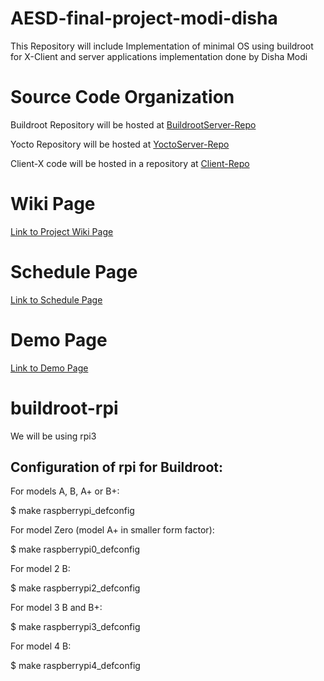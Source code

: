 # AESD-final-project-modi-disha

This Repository will include Implementation of minimal OS using buildroot for X-Client and server applications implementation done by Disha Modi

# Source Code Organization

Buildroot Repository will be hosted at [BuildrootServer-Repo](https://github.com/cu-ecen-5013/final-project-Maitreyee2095.git)

Yocto Repository will be hosted at [YoctoServer-Repo](https://github.com/cu-ecen-5013/final-project-swatikadivar.git)

Client-X code will be hosted in a repository at [Client-Repo](https://github.com/cu-ecen-5013/final-project-modi-disha.git)


# Wiki Page
[Link to Project Wiki Page](https://github.com/cu-ecen-5013/final-project-swatikadivar/wiki/Project-Overview)

# Schedule Page
[Link to Schedule Page](https://github.com/cu-ecen-5013/final-project-swatikadivar/wiki/Schedule-Page)

# Demo Page
[Link to Demo Page](https://github.com/cu-ecen-5013/final-project-modi-disha/wiki/Disha's-Final-Project-Video)


# buildroot-rpi


We will be using rpi3

Configuration of rpi  for Buildroot:
----------------------------
For models A, B, A+ or B+:

  $ make raspberrypi_defconfig

For model Zero (model A+ in smaller form factor):

  $ make raspberrypi0_defconfig

For model 2 B:

  $ make raspberrypi2_defconfig

For model 3 B and B+:

  $ make raspberrypi3_defconfig

For model 4 B:

  $ make raspberrypi4_defconfig
